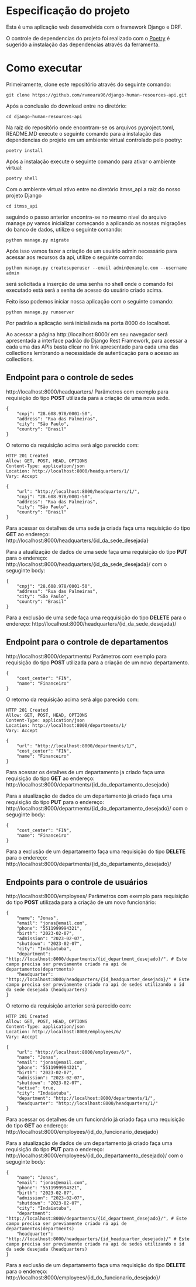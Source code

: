# Especificação do projeto

Esta é uma aplicação web desenvolvida com o framework Django e DRF.

O controle de dependencias do projeto foi realizado com o [Poetry](https://python-poetry.org/) é sugerido a instalação das dependencias através da ferramenta.


# Como executar

Primeiramente, clone este repositório através do seguinte comando:
```
git clone https://github.com/rvmoura96/django-human-resources-api.git
```

Após a conclusão do download entre no diretório:
```
cd django-human-resources-api
```

Na raíz do repositório onde encontram-se os arquivos pyproject.toml, README.MD execute o seguinte comando para a instalação das dependencias do projeto em um ambiente virtual controlado pelo poetry:
```
poetry install
```

Após a instalação execute o seguinte comando para ativar o ambiente virtual:
```
poetry shell
```

Com o ambiente virtual ativo entre no diretório itmss_api a raiz do nosso projeto Django

```
cd itmss_api
```

seguindo o passo anterior encontra-se no mesmo nivel do arquivo manage.py vamos inicializar começando a aplicando as nossas migrações do banco de dados, utilize o seguinte comando:

```
python manage.py migrate
```

Após isso vamos fazer a criação de um usuário admin necessário para acessar aos recursos da api, utilize o seguinte comando:
```
python manage.py createsuperuser --email admin@example.com --username admin
```
será solicitada a inserção de uma senha no shell onde o comando foi executado está será a senha de acesso do usuário criado acima.

Feito isso podemos iniciar nossa aplicação com o seguinte comando:
```
python manage.py runserver
```

Por padrão a aplicação será inicializada na porta 8000 do localhost.


Ao acessar a página http://localhost:8000/ em seu navegador será apresentada a interface padrão do Django Rest Framework, para acessar a cada uma das APIs basta clicar no link apresentado para cada uma das collections lembrando a necessidade de autenticação para o acesso as collections.


## Endpoint para o controle de sedes
http://localhost:8000/headquarters/
Parâmetros com exemplo para requisição do tipo **POST** utilizada para a criação de uma nova sede.
```
{
    "cnpj": "28.608.978/0001-50",
    "address": "Rua das Palmeiras",
    "city": "São Paulo",
    "country": "Brasil"
}
```
O retorno da requisição acima será algo parecido com:
```
HTTP 201 Created
Allow: GET, POST, HEAD, OPTIONS
Content-Type: application/json
Location: http://localhost:8000/headquarters/1/
Vary: Accept

{
    "url": "http://localhost:8000/headquarters/1/",
    "cnpj": "28.608.978/0001-50",
    "address": "Rua das Palmeiras",
    "city": "São Paulo",
    "country": "Brasil"
}
```

Para acessar os detalhes de uma sede ja criada faça uma requisição do tipo **GET** ao endereço: http://localhost:8000/headquarters/{id_da_sede_desejada}

Para a atualização de dados de uma sede faça uma requisição do tipo **PUT** para o endereço: http://localhost:8000/headquarters/{id_da_sede_desejada}/ com o seguginte body:
```
{
    "cnpj": "28.608.978/0001-50",
    "address": "Rua das Palmeiras",
    "city": "São Paulo",
    "country": "Brasil"
}
```

Para a exclusão de uma sede faça uma reqquisição do tipo **DELETE** para o endereço: http://localhost:8000/headquarters/{id_da_sede_desejada}/

## Endpoint para o controle de departamentos
http://localhost:8000/departments/
Parâmetros com exemplo para requisição do tipo **POST** utilizada para a criação de um novo departamento.
```
{
    "cost_center": "FIN",
    "name": "Financeiro"
}
```
O retorno da requisição acima será algo parecido com:
```
HTTP 201 Created
Allow: GET, POST, HEAD, OPTIONS
Content-Type: application/json
Location: http://localhost:8000/departments/1/
Vary: Accept

{
    "url": "http://localhost:8000/departments/1/",
    "cost_center": "FIN",
    "name": "Financeiro"
}

```
Para acessar os detalhes de um departamento ja criado faça uma requisição do tipo **GET** ao endereço: http://localhost:8000/departments/{id_do_departamento_desejado}

Para a atualização de dados de um departamento já criado faça uma requisição do tipo **PUT** para o endereço: http://localhost:8000/departments/{id_do_departamento_desejado}/ com o seguginte body:
```
{
    "cost_center": "FIN",
    "name": "Financeiro"
}
```

Para a exclusão de um departamento faça uma requisição do tipo **DELETE** para o endereço: http://localhost:8000/departments/{id_do_departamento_desejado}/


## Endpoints para o controle de usuários
http://localhost:8000/employees/
Parâmetros com exemplo para requisição do tipo **POST** utilizada para a criação de um novo funcionário:
```
{
    "name": "Jonas",
    "email": "jonas@email.com",
    "phone": "5511999994321",
    "birth": "2023-02-07",
    "admission": "2023-02-07",
    "shutdown": "2023-02-07",
    "city": "Indaiatuba",
    "department": "http://localhost:8000/departments/{id_department_desejado}/", # Este campo precisa ser previamente criado na api de departamentos(departments)
    "headquarter": "http://localhost:8000/headquarters/{id_headquarter_desejado}/" # Este campo precisa ser previamente criado na api de sedes utilizando o id da sede desejada (headquarters)
}
```

O retorno da requisição anterior será parecido com:

```
HTTP 201 Created
Allow: GET, POST, HEAD, OPTIONS
Content-Type: application/json
Location: http://localhost:8000/employees/6/
Vary: Accept

{
    "url": "http://localhost:8000/employees/6/",
    "name": "Jonas",
    "email": "jonas@email.com",
    "phone": "5511999994321",
    "birth": "2023-02-07",
    "admission": "2023-02-07",
    "shutdown": "2023-02-07",
    "active": true,
    "city": "Indaiatuba",
    "department": "http://localhost:8000/departments/1/",
    "headquarter": "http://localhost:8000/headquarters/1/"
}
```

Para acessar os detalhes de um funcionário já criado faça uma requisição do tipo **GET** ao endereço: http://localhost:8000/employees/{id_do_funcionario_desejado}

Para a atualização de dados de um departamento já criado faça uma requisição do tipo **PUT** para o endereço: http://localhost:8000/employees/{id_do_departamento_desejado}/ com o seguginte body:
```
{
    "name": "Jonas",
    "email": "jonas@email.com",
    "phone": "5511999994321",
    "birth": "2023-02-07",
    "admission": "2023-02-07",
    "shutdown": "2023-02-07",
    "city": "Indaiatuba",
    "department": "http://localhost:8000/departments/{id_department_desejado}/", # Este campo precisa ser previamente criado na api de departamentos(departments)
    "headquarter": "http://localhost:8000/headquarters/{id_headquarter_desejado}/" # Este campo precisa ser previamente criado na api de sedes utilizando o id da sede desejada (headquarters)
}
```

Para a exclusão de um departamento faça uma requisição do tipo **DELETE** para o endereço: http://localhost:8000/employees/{id_do_funcionario_desejado}/